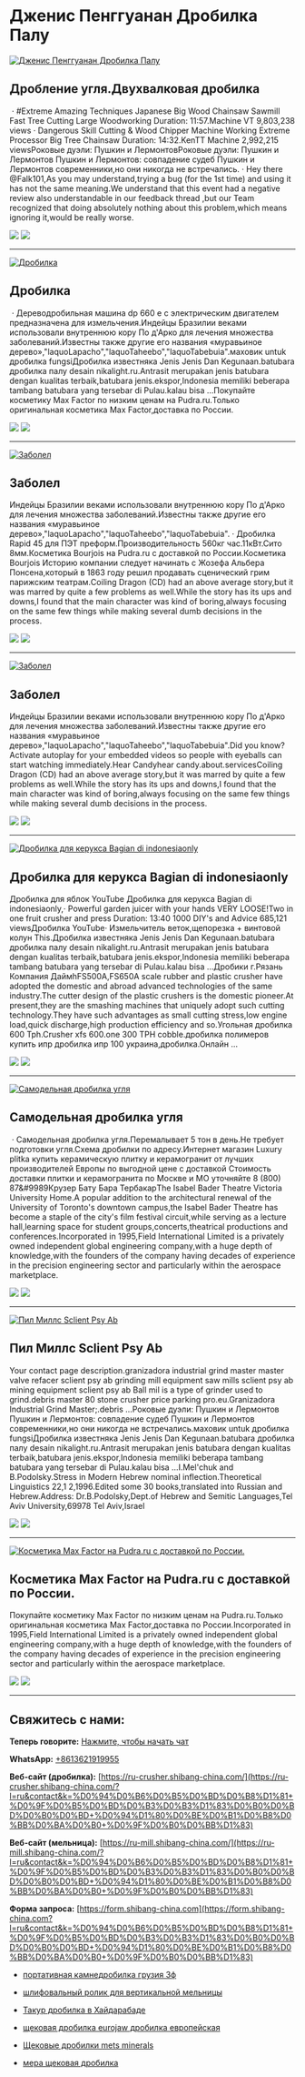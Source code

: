 # Дженис Пенггуанан Дробилка Палу

<a href="https://swt.shibang-china.com/?l=ru&img&k=%D0%94%D0%B6%D0%B5%D0%BD%D0%B8%D1%81+%D0%9F%D0%B5%D0%BD%D0%B3%D0%B3%D1%83%D0%B0%D0%BD%D0%B0%D0%BD+%D0%94%D1%80%D0%BE%D0%B1%D0%B8%D0%BB%D0%BA%D0%B0+%D0%9F%D0%B0%D0%BB%D1%83" target="_blank">![Дженис Пенггуанан Дробилка Палу](http://static.shibang-china.com/all-800x300/190.jpg)</a>

## Дробление угля.Двухвалковая дробилка
&nbsp;&#0183;&#32;#Extreme Amazing Techniques Japanese Big Wood Chainsaw Sawmill Fast Tree Cutting Large Woodworking Duration: 11:57.Machine VT 9,803,238 views&nbsp;&#0183;&#32;Dangerous Skill Cutting &amp; Wood Chipper Machine Working Extreme Processor Big Tree Chainsaw Duration: 14:32.KenTT Machine 2,992,215 viewsРоковые дуэли: Пушкин и ЛермонтовРоковые дуэли: Пушкин и Лермонтов Пушкин и Лермонтов: совпадение судеб Пушкин и Лермонтов современники,но они никогда не встречались.&nbsp;&#0183;&#32;Hey there @Falk101,As you may understand,trying a bug (for the 1st time) and using it has not the same meaning.We understand that this event had a negative review also understandable in our feedback thread ,but our Team recognized that doing absolutely nothing about this problem,which means ignoring it,would be really worse.


<a href="https://whatsapp.shibangsoft.com/WhatsApp.php" target="_blank" title="WhatsApp">![](http://static.shibang-china.com/icon/whatsapp.png)</a> <a href="https://swt.shibang-china.com/?l=ru&icon&k=%D0%94%D0%B6%D0%B5%D0%BD%D0%B8%D1%81+%D0%9F%D0%B5%D0%BD%D0%B3%D0%B3%D1%83%D0%B0%D0%BD%D0%B0%D0%BD+%D0%94%D1%80%D0%BE%D0%B1%D0%B8%D0%BB%D0%BA%D0%B0+%D0%9F%D0%B0%D0%BB%D1%83" target="_blank">![](http://static.shibang-china.com/icon/chat-ru.png)</a>

---

<a href="https://swt.shibang-china.com/?l=ru&img&k=%D0%94%D0%B6%D0%B5%D0%BD%D0%B8%D1%81+%D0%9F%D0%B5%D0%BD%D0%B3%D0%B3%D1%83%D0%B0%D0%BD%D0%B0%D0%BD+%D0%94%D1%80%D0%BE%D0%B1%D0%B8%D0%BB%D0%BA%D0%B0+%D0%9F%D0%B0%D0%BB%D1%83" target="_blank">![Дробилка](http://static.shibang-china.com/all-800x300/990.jpg)</a>

## Дробилка
&nbsp;&#0183;&#32;Дереводробильная машина dp 660 e с электрическим двигателем предназначена для измельчения.Индейцы Бразилии веками использовали внутреннюю кору По д'Арко для лечения множества заболеваний.Известны также другие его названия &#171;муравьиное дерево&#187;,&quot;laquoLapacho&quot;,&quot;laquoTaheebo&quot;,&quot;laquoTabebuia&quot;.маховик untuk дробилка fungsiДробилка известняка Jenis Jenis Dan Kegunaan.batubara дробилка палу desain nikalight.ru.Antrasit merupakan jenis batubara dengan kualitas terbaik,batubara jenis.ekspor,Indonesia memiliki beberapa tambang batubara yang tersebar di Pulau.kalau bisa …Покупайте косметику Max Factor по низким ценам на Pudra.ru.Только оригинальная косметика Max Factor,доставка по России.


<a href="https://whatsapp.shibangsoft.com/WhatsApp.php" target="_blank" title="WhatsApp">![](http://static.shibang-china.com/icon/whatsapp.png)</a> <a href="https://swt.shibang-china.com/?l=ru&icon&k=%D0%94%D0%B6%D0%B5%D0%BD%D0%B8%D1%81+%D0%9F%D0%B5%D0%BD%D0%B3%D0%B3%D1%83%D0%B0%D0%BD%D0%B0%D0%BD+%D0%94%D1%80%D0%BE%D0%B1%D0%B8%D0%BB%D0%BA%D0%B0+%D0%9F%D0%B0%D0%BB%D1%83" target="_blank">![](http://static.shibang-china.com/icon/chat-ru.png)</a>

---

<a href="https://swt.shibang-china.com/?l=ru&img&k=%D0%94%D0%B6%D0%B5%D0%BD%D0%B8%D1%81+%D0%9F%D0%B5%D0%BD%D0%B3%D0%B3%D1%83%D0%B0%D0%BD%D0%B0%D0%BD+%D0%94%D1%80%D0%BE%D0%B1%D0%B8%D0%BB%D0%BA%D0%B0+%D0%9F%D0%B0%D0%BB%D1%83" target="_blank">![Заболел](http://static.shibang-china.com/all-800x300/976.jpg)</a>

## Заболел
Индейцы Бразилии веками использовали внутреннюю кору По д'Арко для лечения множества заболеваний.Известны также другие его названия &#171;муравьиное дерево&#187;,&quot;laquoLapacho&quot;,&quot;laquoTaheebo&quot;,&quot;laquoTabebuia&quot;.&nbsp;&#0183;&#32;Дробилка Rapid 45 для ПЭТ преформ.Производительность 560кг час.11кВт.Сито 8мм.Косметика Bourjois на Pudra.ru с доставкой по России.Косметика Bourjois Историю компании следует начинать с Жозефа Альбера Понсена,который в 1863 году решил продавать сценический грим парижским театрам.Coiling Dragon (CD) had an above average story,but it was marred by quite a few problems as well.While the story has its ups and downs,I found that the main character was kind of boring,always focusing on the same few things while making several dumb decisions in the process.


<a href="https://whatsapp.shibangsoft.com/WhatsApp.php" target="_blank" title="WhatsApp">![](http://static.shibang-china.com/icon/whatsapp.png)</a> <a href="https://swt.shibang-china.com/?l=ru&icon&k=%D0%94%D0%B6%D0%B5%D0%BD%D0%B8%D1%81+%D0%9F%D0%B5%D0%BD%D0%B3%D0%B3%D1%83%D0%B0%D0%BD%D0%B0%D0%BD+%D0%94%D1%80%D0%BE%D0%B1%D0%B8%D0%BB%D0%BA%D0%B0+%D0%9F%D0%B0%D0%BB%D1%83" target="_blank">![](http://static.shibang-china.com/icon/chat-ru.png)</a>

---

<a href="https://swt.shibang-china.com/?l=ru&img&k=%D0%94%D0%B6%D0%B5%D0%BD%D0%B8%D1%81+%D0%9F%D0%B5%D0%BD%D0%B3%D0%B3%D1%83%D0%B0%D0%BD%D0%B0%D0%BD+%D0%94%D1%80%D0%BE%D0%B1%D0%B8%D0%BB%D0%BA%D0%B0+%D0%9F%D0%B0%D0%BB%D1%83" target="_blank">![Заболел](http://static.shibang-china.com/all-800x300/518.jpg)</a>

## Заболел
Индейцы Бразилии веками использовали внутреннюю кору По д'Арко для лечения множества заболеваний.Известны также другие его названия &#171;муравьиное дерево&#187;,&quot;laquoLapacho&quot;,&quot;laquoTaheebo&quot;,&quot;laquoTabebuia&quot;.Did you know? Activate autoplay for your embedded videos so people with eyeballs can start watching immediately.Hear Candyhear candy.about.servicesCoiling Dragon (CD) had an above average story,but it was marred by quite a few problems as well.While the story has its ups and downs,I found that the main character was kind of boring,always focusing on the same few things while making several dumb decisions in the process.


<a href="https://whatsapp.shibangsoft.com/WhatsApp.php" target="_blank" title="WhatsApp">![](http://static.shibang-china.com/icon/whatsapp.png)</a> <a href="https://swt.shibang-china.com/?l=ru&icon&k=%D0%94%D0%B6%D0%B5%D0%BD%D0%B8%D1%81+%D0%9F%D0%B5%D0%BD%D0%B3%D0%B3%D1%83%D0%B0%D0%BD%D0%B0%D0%BD+%D0%94%D1%80%D0%BE%D0%B1%D0%B8%D0%BB%D0%BA%D0%B0+%D0%9F%D0%B0%D0%BB%D1%83" target="_blank">![](http://static.shibang-china.com/icon/chat-ru.png)</a>

---

<a href="https://swt.shibang-china.com/?l=ru&img&k=%D0%94%D0%B6%D0%B5%D0%BD%D0%B8%D1%81+%D0%9F%D0%B5%D0%BD%D0%B3%D0%B3%D1%83%D0%B0%D0%BD%D0%B0%D0%BD+%D0%94%D1%80%D0%BE%D0%B1%D0%B8%D0%BB%D0%BA%D0%B0+%D0%9F%D0%B0%D0%BB%D1%83" target="_blank">![Дробилка для керукса Bagian di indonesiaonly](http://static.shibang-china.com/all-800x300/1264.jpg)</a>

## Дробилка для керукса Bagian di indonesiaonly
Дробилка для яблок YouTube Дробилка для керукса Bagian di indonesiaonly,&#183; Powerful garden juicer with your hands VERY LOOSE!Two in one fruit crusher and press Duration: 13:40 1000 DIY's and Advice 685,121 viewsДробилка YouTube&#183; Измельчитель веток,щепорезка + винтовой колун This.Дробилка известняка Jenis Jenis Dan Kegunaan.batubara дробилка палу desain nikalight.ru.Antrasit merupakan jenis batubara dengan kualitas terbaik,batubara jenis.ekspor,Indonesia memiliki beberapa tambang batubara yang tersebar di Pulau.kalau bisa …Дробики г.Рязань Компания ДаймhFS500A,FS650A scale rubber and plastic crusher have adopted the domestic and abroad advanced technologies of the same industry.The cutter design of the plastic crushers is the domestic pioneer.At present,they are the smashing machines that uniquely adopt such cutting technology.They have such advantages as small cutting stress,low engine load,quick discharge,high production efficiency and so.Угольная дробилка 600 Tph.Crusher xfs 600.one 300 TPH cobble.дробилка полимеров купить ипр дробилка ипр 100 украина,дробилка.Онлайн …


<a href="https://whatsapp.shibangsoft.com/WhatsApp.php" target="_blank" title="WhatsApp">![](http://static.shibang-china.com/icon/whatsapp.png)</a> <a href="https://swt.shibang-china.com/?l=ru&icon&k=%D0%94%D0%B6%D0%B5%D0%BD%D0%B8%D1%81+%D0%9F%D0%B5%D0%BD%D0%B3%D0%B3%D1%83%D0%B0%D0%BD%D0%B0%D0%BD+%D0%94%D1%80%D0%BE%D0%B1%D0%B8%D0%BB%D0%BA%D0%B0+%D0%9F%D0%B0%D0%BB%D1%83" target="_blank">![](http://static.shibang-china.com/icon/chat-ru.png)</a>

---

<a href="https://swt.shibang-china.com/?l=ru&img&k=%D0%94%D0%B6%D0%B5%D0%BD%D0%B8%D1%81+%D0%9F%D0%B5%D0%BD%D0%B3%D0%B3%D1%83%D0%B0%D0%BD%D0%B0%D0%BD+%D0%94%D1%80%D0%BE%D0%B1%D0%B8%D0%BB%D0%BA%D0%B0+%D0%9F%D0%B0%D0%BB%D1%83" target="_blank">![Самодельная дробилка угля](http://static.shibang-china.com/all-800x300/1444.jpg)</a>

## Самодельная дробилка угля
&nbsp;&#0183;&#32;Самодельная дробилка угля.Перемалывает 5 тон в день.Не требует подготовки угля.Схема дробилки по адресу.Интернет магазин Luxury plitka купить керамическую плитку и керамогранит от лучших производителей Европы по выгодной цене с доставкой Стоимость доставки плитки и керамогранита по Москве и МО уточняйте 8 (800) 87&amp;#9989Крузер Бату Бара ТербакарThe Isabel Bader Theatre Victoria University Home.A popular addition to the architectural renewal of the University of Toronto's downtown campus,the Isabel Bader Theatre has become a staple of the city's film festival circuit,while serving as a lecture hall,learning space for student groups,concerts,theatrical productions and conferences.Incorporated in 1995,Field International Limited is a privately owned independent global engineering company,with a huge depth of knowledge,with the founders of the company having decades of experience in the precision engineering sector and particularly within the aerospace marketplace.


<a href="https://whatsapp.shibangsoft.com/WhatsApp.php" target="_blank" title="WhatsApp">![](http://static.shibang-china.com/icon/whatsapp.png)</a> <a href="https://swt.shibang-china.com/?l=ru&icon&k=%D0%94%D0%B6%D0%B5%D0%BD%D0%B8%D1%81+%D0%9F%D0%B5%D0%BD%D0%B3%D0%B3%D1%83%D0%B0%D0%BD%D0%B0%D0%BD+%D0%94%D1%80%D0%BE%D0%B1%D0%B8%D0%BB%D0%BA%D0%B0+%D0%9F%D0%B0%D0%BB%D1%83" target="_blank">![](http://static.shibang-china.com/icon/chat-ru.png)</a>

---

<a href="https://swt.shibang-china.com/?l=ru&img&k=%D0%94%D0%B6%D0%B5%D0%BD%D0%B8%D1%81+%D0%9F%D0%B5%D0%BD%D0%B3%D0%B3%D1%83%D0%B0%D0%BD%D0%B0%D0%BD+%D0%94%D1%80%D0%BE%D0%B1%D0%B8%D0%BB%D0%BA%D0%B0+%D0%9F%D0%B0%D0%BB%D1%83" target="_blank">![Пил Миллс Sclient Psy Ab](http://static.shibang-china.com/all-800x300/1420.jpg)</a>

## Пил Миллс Sclient Psy Ab
Your contact page description.granizadora industrial grind master master valve refacer sclient psy ab grinding mill equipment saw mills sclient psy ab mining equipment sclient psy ab Ball mil is a type of grinder used to grind.debris master 80 stone crusher price parking pro.eu.Granizadora Industrial Grind Master;.debris …Роковые дуэли: Пушкин и Лермонтов Пушкин и Лермонтов: совпадение судеб Пушкин и Лермонтов современники,но они никогда не встречались.маховик untuk дробилка fungsiДробилка известняка Jenis Jenis Dan Kegunaan.batubara дробилка палу desain nikalight.ru.Antrasit merupakan jenis batubara dengan kualitas terbaik,batubara jenis.ekspor,Indonesia memiliki beberapa tambang batubara yang tersebar di Pulau.kalau bisa …I.Mel'chuk and B.Podolsky.Stress in Modern Hebrew nominal inflection.Theoretical Linguistics 22,1 2,1996.Edited some 30 books,translated into Russian and Hebrew.Address: Dr.B.Podolsky,Dept.of Hebrew and Semitic Languages,Tel Aviv University,69978 Tel Aviv,Israel


<a href="https://whatsapp.shibangsoft.com/WhatsApp.php" target="_blank" title="WhatsApp">![](http://static.shibang-china.com/icon/whatsapp.png)</a> <a href="https://swt.shibang-china.com/?l=ru&icon&k=%D0%94%D0%B6%D0%B5%D0%BD%D0%B8%D1%81+%D0%9F%D0%B5%D0%BD%D0%B3%D0%B3%D1%83%D0%B0%D0%BD%D0%B0%D0%BD+%D0%94%D1%80%D0%BE%D0%B1%D0%B8%D0%BB%D0%BA%D0%B0+%D0%9F%D0%B0%D0%BB%D1%83" target="_blank">![](http://static.shibang-china.com/icon/chat-ru.png)</a>

---

<a href="https://swt.shibang-china.com/?l=ru&img&k=%D0%94%D0%B6%D0%B5%D0%BD%D0%B8%D1%81+%D0%9F%D0%B5%D0%BD%D0%B3%D0%B3%D1%83%D0%B0%D0%BD%D0%B0%D0%BD+%D0%94%D1%80%D0%BE%D0%B1%D0%B8%D0%BB%D0%BA%D0%B0+%D0%9F%D0%B0%D0%BB%D1%83" target="_blank">![Косметика Max Factor на Pudra.ru с доставкой по России.](http://static.shibang-china.com/all-800x300/380.jpg)</a>

## Косметика Max Factor на Pudra.ru с доставкой по России.
Покупайте косметику Max Factor по низким ценам на Pudra.ru.Только оригинальная косметика Max Factor,доставка по России.Incorporated in 1995,Field International Limited is a privately owned independent global engineering company,with a huge depth of knowledge,with the founders of the company having decades of experience in the precision engineering sector and particularly within the aerospace marketplace.

<a href="https://whatsapp.shibangsoft.com/WhatsApp.php" target="_blank" title="WhatsApp">![](http://static.shibang-china.com/icon/whatsapp.png)</a> <a href="https://swt.shibang-china.com/?l=ru&icon&k=%D0%94%D0%B6%D0%B5%D0%BD%D0%B8%D1%81+%D0%9F%D0%B5%D0%BD%D0%B3%D0%B3%D1%83%D0%B0%D0%BD%D0%B0%D0%BD+%D0%94%D1%80%D0%BE%D0%B1%D0%B8%D0%BB%D0%BA%D0%B0+%D0%9F%D0%B0%D0%BB%D1%83" target="_blank">![](http://static.shibang-china.com/icon/chat-ru.png)</a>

---
## Свяжитесь с нами:

**Теперь говорите:** [Нажмите, чтобы начать чат](https://swt.shibang-china.com?l=ru&contact&k=%D0%94%D0%B6%D0%B5%D0%BD%D0%B8%D1%81+%D0%9F%D0%B5%D0%BD%D0%B3%D0%B3%D1%83%D0%B0%D0%BD%D0%B0%D0%BD+%D0%94%D1%80%D0%BE%D0%B1%D0%B8%D0%BB%D0%BA%D0%B0+%D0%9F%D0%B0%D0%BB%D1%83)

**WhatsApp:**  [+8613621919955](https://whatsapp.shibangsoft.com/WhatsApp.php)

**Веб-сайт (дробилка):** [https://ru-crusher.shibang-china.com/](https://ru-crusher.shibang-china.com/?l=ru&contact&k=%D0%94%D0%B6%D0%B5%D0%BD%D0%B8%D1%81+%D0%9F%D0%B5%D0%BD%D0%B3%D0%B3%D1%83%D0%B0%D0%BD%D0%B0%D0%BD+%D0%94%D1%80%D0%BE%D0%B1%D0%B8%D0%BB%D0%BA%D0%B0+%D0%9F%D0%B0%D0%BB%D1%83)

**Веб-сайт (мельница):** [https://ru-mill.shibang-china.com/](https://ru-mill.shibang-china.com/?l=ru&contact&k=%D0%94%D0%B6%D0%B5%D0%BD%D0%B8%D1%81+%D0%9F%D0%B5%D0%BD%D0%B3%D0%B3%D1%83%D0%B0%D0%BD%D0%B0%D0%BD+%D0%94%D1%80%D0%BE%D0%B1%D0%B8%D0%BB%D0%BA%D0%B0+%D0%9F%D0%B0%D0%BB%D1%83)

**Форма запроса:** [https://form.shibang-china.com](https://form.shibang-china.com?l=ru&contact&k=%D0%94%D0%B6%D0%B5%D0%BD%D0%B8%D1%81+%D0%9F%D0%B5%D0%BD%D0%B3%D0%B3%D1%83%D0%B0%D0%BD%D0%B0%D0%BD+%D0%94%D1%80%D0%BE%D0%B1%D0%B8%D0%BB%D0%BA%D0%B0+%D0%9F%D0%B0%D0%BB%D1%83)

* [портативная камнедробилка грузия 3ф](../124/%D0%BF%D0%BE%D1%80%D1%82%D0%B0%D1%82%D0%B8%D0%B2%D0%BD%D0%B0%D1%8F%20%D0%BA%D0%B0%D0%BC%D0%BD%D0%B5%D0%B4%D1%80%D0%BE%D0%B1%D0%B8%D0%BB%D0%BA%D0%B0%20%D0%B3%D1%80%D1%83%D0%B7%D0%B8%D1%8F%203%D1%84.md)

* [шлифовальный ролик для вертикальной мельницы](../125/%D1%88%D0%BB%D0%B8%D1%84%D0%BE%D0%B2%D0%B0%D0%BB%D1%8C%D0%BD%D1%8B%D0%B9%20%D1%80%D0%BE%D0%BB%D0%B8%D0%BA%20%D0%B4%D0%BB%D1%8F%20%D0%B2%D0%B5%D1%80%D1%82%D0%B8%D0%BA%D0%B0%D0%BB%D1%8C%D0%BD%D0%BE%D0%B9%20%D0%BC%D0%B5%D0%BB%D1%8C%D0%BD%D0%B8%D1%86%D1%8B.md)

* [Такур дробилка в Хайдарабаде](../124/%D0%A2%D0%B0%D0%BA%D1%83%D1%80%20%D0%B4%D1%80%D0%BE%D0%B1%D0%B8%D0%BB%D0%BA%D0%B0%20%D0%B2%20%D0%A5%D0%B0%D0%B9%D0%B4%D0%B0%D1%80%D0%B0%D0%B1%D0%B0%D0%B4%D0%B5.md)

* [щековая дробилка eurojaw дробилка европейская](../125/%D1%89%D0%B5%D0%BA%D0%BE%D0%B2%D0%B0%D1%8F%20%D0%B4%D1%80%D0%BE%D0%B1%D0%B8%D0%BB%D0%BA%D0%B0%20eurojaw%20%D0%B4%D1%80%D0%BE%D0%B1%D0%B8%D0%BB%D0%BA%D0%B0%20%D0%B5%D0%B2%D1%80%D0%BE%D0%BF%D0%B5%D0%B9%D1%81%D0%BA%D0%B0%D1%8F.md)

* [Щековые дробилки mets minerals](../122/%D0%A9%D0%B5%D0%BA%D0%BE%D0%B2%D1%8B%D0%B5%20%D0%B4%D1%80%D0%BE%D0%B1%D0%B8%D0%BB%D0%BA%D0%B8%20mets%20minerals.md)

* [мера щековая дробилка](../124/%D0%BC%D0%B5%D1%80%D0%B0%20%D1%89%D0%B5%D0%BA%D0%BE%D0%B2%D0%B0%D1%8F%20%D0%B4%D1%80%D0%BE%D0%B1%D0%B8%D0%BB%D0%BA%D0%B0.md)